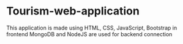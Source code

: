 # Tourism-web-application
This application is made using HTML, CSS, JavaScript, Bootstrap in frontend
MongoDB and NodeJS are used for backend connection
